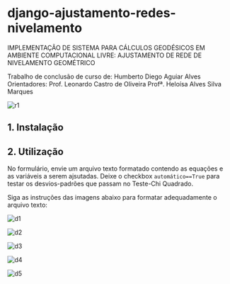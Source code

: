 # django-ajustamento-redes-nivelamento
IMPLEMENTAÇÃO DE SISTEMA PARA CÁLCULOS GEODÉSICOS EM AMBIENTE COMPUTACIONAL LIVRE: AJUSTAMENTO DE REDE DE NIVELAMENTO GEOMÉTRICO 

Trabalho de conclusão de curso de: Humberto Diego Aguiar Alves
Orientadores: Prof. Leonardo Castro de Oliveira
              Profª. Heloísa Alves Silva Marques

![r1](imgs/res.jpg "Tela do Resolutado do ajustamento")

## 1. Instalação


## 2. Utilização

No formulário, envie um arquivo texto formatado contendo as equações e as variáveis a serem ajsutadas. Deixe o checkbox `automático==True` para testar os desvios-padrões que passam no Teste-Chi Quadrado.

Siga as instruções das imagens abaixo para formatar adequadamente o arquivo texto:

![d1](imgs/demo1.jpg "Demonstração")

![d2](imgs/demo2.jpg "Demonstração")

![d3](imgs/demo3.jpg "Demonstração")

![d4](imgs/demo4.jpg "Demonstração")

![d5](imgs/demo5.jpg "Demonstração")